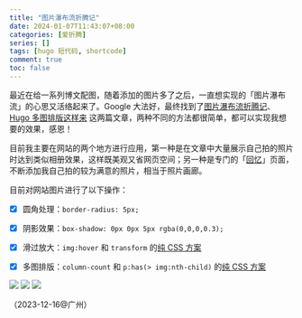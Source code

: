 ```yaml
---
title: "图片瀑布流折腾记"
date: 2024-01-07T11:43:07+08:00
categories: [爱折腾]
series: []
tags: [hugo 短代码, shortcode]
comment: true
toc: false
---
```


最近在给一系列博文配图，随着添加的图片多了之后，一直想实现的「图片瀑布流」的心思又活络起来了。Google 大法好，最终找到了[图片瀑布流折腾记](https://immmmm.com/hi-waterfall-js/)、[Hugo 多图排版这样来](https://immmmm.com/about-images-gird/) 这两篇文章，两种不同的方法都很简单，都可以实现我想要的效果，感恩！

目前我主要在网站的两个地方进行应用，第一种是在文章中大量展示自己拍的照片时达到类似相册效果，这样既美观又省网页空间；另一种是专门的「[回忆](/pages/album/)」页面，不断添加我自己拍的较为满意的照片，相当于照片画廊。

目前对网站图片进行了以下操作：

- [x] 圆角处理：`border-radius: 5px;`
- [x] 阴影效果：`box-shadow: 0px 0px 5px rgba(0,0,0,0.3);`
- [x] 滑过放大：`img:hover` 和 `transform` 的[纯 CSS 方案](https://www.cnblogs.com/chervehong/p/10286961.html)
- [x] 多图排版：`column-count` 和 `p:has(> img:nth-child)` 的[纯 CSS 方案](https://immmmm.com/about-images-gird/)



![](https://image.aetherhjf.com/images/retouch_2023122421225662.jpg)
![](https://image.aetherhjf.com/images/retouch_2023122421215472.jpg)
![](https://image.aetherhjf.com/images/20231224123258_IMG_1435.JPG)

（2023-12-16@广州）